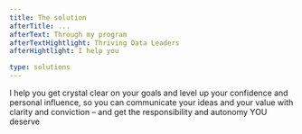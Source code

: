 ```yaml
---
title: The solution
afterTitle: ...
afterText: Through my program 
afterTextHightlight: Thriving Data Leaders 
afterHightlight: I help you

type: solutions
---
```


I help you get crystal clear on your goals and level up your confidence and personal influence, so you can communicate your ideas and your value with clarity and conviction – and get the responsibility and autonomy YOU deserve


